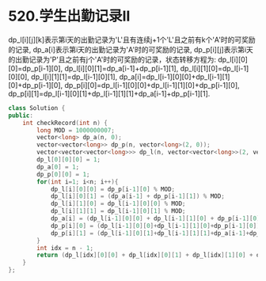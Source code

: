 # 520.学生出勤记录II

dp_l[i][j][k]表示第i天的出勤记录为'L'且有连续j+1个'L'且之前有k个'A'时的可奖励的记录,
dp_a[i]表示第i天的出勤记录为'A'时的可奖励的记录,
dp_p[i][j]表示第i天的出勤记录为'P'且之前有j个'A'时的可奖励的记录，状态转移方程为:
dp_l[i][0][0]=dp_p[i-1][0], 
dp_l[i][0][1]=dp_a[i-1]+dp_p[i-1][1], 
dp_l[i][1][0]=dp_l[i-1][0][0], 
dp_l[i][1][1]=dp_l[i-1][0][1], 
dp_a[i]=dp_l[i-1][0][0]+dp_l[i-1][1][0]+dp_p[i-1][0], 
dp_p[i][0]=dp_l[i-1][0][0]+dp_l[i-1][1][0]+dp_p[i-1][0], 
dp_p[i][1]=dp_l[i-1][0][1]+dp_l[i-1][1][1]+dp_a[i-1]+dp_p[i-1][1].

```cpp
class Solution {
public:
    int checkRecord(int n) {
        long MOD = 1000000007;
        vector<long> dp_a(n, 0);
        vector<vector<long>> dp_p(n, vector<long>(2, 0));
        vector<vector<vector<long>>> dp_l(n, vector<vector<long>>(2, vector<long>(2, 0)));
        dp_l[0][0][0] = 1;
        dp_a[0] = 1;
        dp_p[0][0] = 1;
        for(int i=1; i<n; i++){
            dp_l[i][0][0] = dp_p[i-1][0] % MOD;
            dp_l[i][0][1] = (dp_a[i-1] + dp_p[i-1][1]) % MOD;
            dp_l[i][1][0] = dp_l[i-1][0][0] % MOD;
            dp_l[i][1][1] = dp_l[i-1][0][1] % MOD;
            dp_a[i] = (dp_l[i-1][0][0] + dp_l[i-1][1][0] + dp_p[i-1][0]) % MOD;
            dp_p[i][0] = (dp_l[i-1][0][0]+dp_l[i-1][1][0]+dp_p[i-1][0]) % MOD;
            dp_p[i][1] = (dp_l[i-1][0][1]+dp_l[i-1][1][1]+dp_a[i-1]+dp_p[i-1][1]) % MOD;
        }
        int idx = n - 1;
        return (dp_l[idx][0][0] + dp_l[idx][0][1] + dp_l[idx][1][0] + dp_l[idx][1][1] + dp_a[idx] + dp_p[idx][0] + dp_p[idx][1]) % MOD;
    }
};
```
